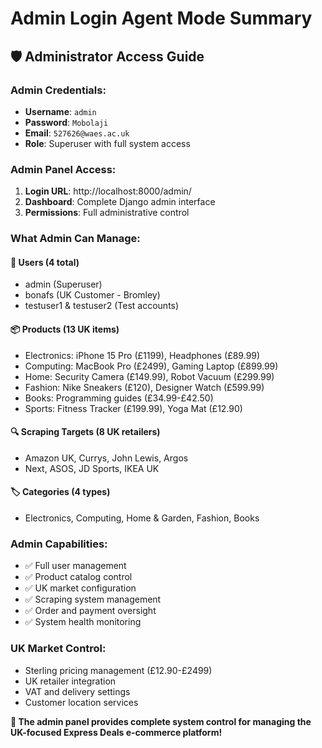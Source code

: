 # Admin Login Agent Mode Summary
## 🛡️ Administrator Access Guide

### **Admin Credentials:**
- **Username**: `admin`
- **Password**: `Mobolaji`
- **Email**: `527626@waes.ac.uk`
- **Role**: Superuser with full system access

### **Admin Panel Access:**
1. **Login URL**: http://localhost:8000/admin/
2. **Dashboard**: Complete Django admin interface
3. **Permissions**: Full administrative control

### **What Admin Can Manage:**

#### **👥 Users (4 total)**
- admin (Superuser)
- bonafs (UK Customer - Bromley)
- testuser1 & testuser2 (Test accounts)

#### **📦 Products (13 UK items)**
- Electronics: iPhone 15 Pro (£1199), Headphones (£89.99)
- Computing: MacBook Pro (£2499), Gaming Laptop (£899.99)
- Home: Security Camera (£149.99), Robot Vacuum (£299.99)
- Fashion: Nike Sneakers (£120), Designer Watch (£599.99)
- Books: Programming guides (£34.99-£42.50)
- Sports: Fitness Tracker (£199.99), Yoga Mat (£12.90)

#### **🔍 Scraping Targets (8 UK retailers)**
- Amazon UK, Currys, John Lewis, Argos
- Next, ASOS, JD Sports, IKEA UK

#### **🏷️ Categories (4 types)**
- Electronics, Computing, Home & Garden, Fashion, Books

### **Admin Capabilities:**
- ✅ Full user management
- ✅ Product catalog control
- ✅ UK market configuration
- ✅ Scraping system management
- ✅ Order and payment oversight
- ✅ System health monitoring

### **UK Market Control:**
- Sterling pricing management (£12.90-£2499)
- UK retailer integration
- VAT and delivery settings
- Customer location services

**🎯 The admin panel provides complete system control for managing the UK-focused Express Deals e-commerce platform!**
